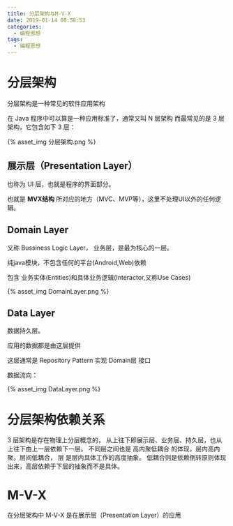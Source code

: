 ```yaml
---
title: 分层架构与M-V-X
date: 2019-01-14 08:58:53
categories:
  - 编程思想
tags:
  - 编程思想
---
```

	
# 分层架构

分层架构是一种常见的软件应用架构

在 Java 程序中可以算是一种应用标准了，通常又叫 N 层架构
而最常见的是 3 层架构，它包含如下 3 层：

{% asset_img 分层架构.png %}

## 展示层（Presentation Layer）

也称为 UI 层，也就是程序的界面部分。

也就是 **MVX结构** 所对应的地方（MVC、MVP等），这里不处理UI以外的任何逻辑。

## Domain Layer

又称 Bussiness Logic Layer， 业务层，是最为核心的一层。

纯java模块，不包含任何的平台(Android,Web)依赖

包含 业务实体(Entities)和具体业务逻辑(Interactor,又称Use Cases)

{% asset_img DomainLayer.png %}

## Data Layer

数据持久层。

应用的数据都是由这层提供

这层通常是 Repository Pattern 实现 Domain层 接口

数据流向：

{% asset_img DataLayer.png %}

# 分层架构依赖关系

3 层架构是存在物理上分层概念的，
从上往下即展示层、业务层、持久层，也从上往下由上一层依赖下一层。
不同层之间也是 高内聚低耦合 的体现，层内高内聚，层间低耦合，
层 是层内具体工作的高度抽象。
低耦合则是依赖倒转原则体现出来，高层依赖于下层的抽象而不是具体。

# M-V-X

在分层架构中 M-V-X 是在展示层（Presentation Layer）的应用
